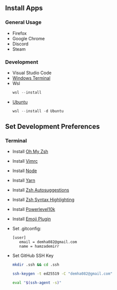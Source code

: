 ## Install Apps

### General Usage

- Firefox
- Google Chrome
- Discord
- Steam

### Development

- Visual Studio Code
- [Windows Terminal](https://apps.microsoft.com/detail/9n0dx20hk701)
- Wsl
  ```PowerShell
  wsl --install
  ```
- [Ubuntu](https://apps.microsoft.com/detail/9pdxgncfsczv)
  ```PowerShell
  wsl --install -d Ubuntu
  ```

## Set Development Preferences

### Terminal

- Install [Oh My Zsh](https://ohmyz.sh)
- Install [Vimrc](https://github.com/amix/vimrc)
- Install [Node](https://nodejs.org/en/)
- Install [Yarn](https://yarnpkg.com/en/docs/install)
- Install [Zsh Autosuggestions](https://github.com/zsh-users/zsh-autosuggestions/blob/master/INSTALL.md)
- Install [Zsh Syntax Highlighting](https://github.com/zsh-users/zsh-syntax-highlighting/blob/master/INSTALL.md)
- Install [Powerlevel10k](https://github.com/romkatv/powerlevel10k)
- Install [Emoji Plugin](https://github.com/ohmyzsh/ohmyzsh/tree/master/plugins/emoji)
- Set .gitconfig:
  ```
  [user]
     email = demha082@gmail.com
     name = hamzademirr
  ```

  
- Set GitHub SSH Key

  ```bash
  mkdir .ssh && cd .ssh
  ```

  ```bash
  ssh-keygen -t ed25519 -C "demha082@gmail.com"
  ```
  
  ```bash
  eval "$(ssh-agent -s)"
  ```
